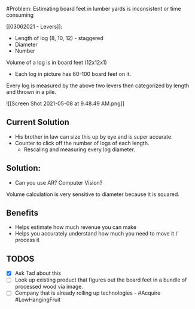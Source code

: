 #Problem: Estimating board feet in lumber yards is inconsistent or time consuming

[[03062021 - Levers]]:

- Length of log (8, 10, 12) - staggered
- Diameter 
- Number

Volume of a log is in board feet (12x12x1)
- Each log in picture has 60-100 board feet on it.

Every log is measured by the above two levers then categorized by length and thrown in a pile. 

![[Screen Shot 2021-05-08 at 9.48.49 AM.png]]

## Current Solution
- His brother in law can size this up by eye and is super accurate. 
- Counter to click off the number of logs of each length.
	- Rescaling and measuring every log diameter.


## Solution: 

- Can you use AR? Computer Vision?

Volume calculation is very sensitive to diameter because it is squared. 

## Benefits
- Helps estimate how much revenue you can make
- Helps you accurately understand how much you need to move it / process it

## TODOS
- [x] Ask Tad about this
- [ ] Look up existing product that figures out the board feet in a bundle of processed wood via image. 
- [ ] Company that is already rolling up technologies - #Acquire #LowHangingFruit 